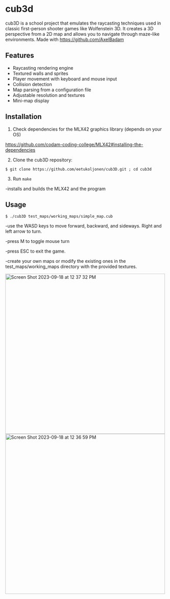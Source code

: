 # cub3d

cub3D is a school project that emulates the raycasting techniques used in classic first-person shooter games like Wolfenstein 3D. It creates a 3D perspective from a 2D map and allows you to navigate through maze-like environments. Made with https://github.com/AxelBadam

## Features

- Raycasting rendering engine
- Textured walls and sprites
- Player movement with keyboard and mouse input
- Collision detection
- Map parsing from a configuration file
- Adjustable resolution and textures
- Mini-map display

## Installation

1. Check dependencies for the MLX42 graphics library (depends on your OS)

https://github.com/codam-coding-college/MLX42#installing-the-dependencies

2. Clone the cub3D repository:

```
$ git clone https://github.com/eetukoljonen/cub3D.git ; cd cub3d
```

3. Run `make`

-installs and builds the MLX42 and the program

## Usage
   
```
$ ./cub3D test_maps/working_maps/simple_map.cub
```

-use the WASD keys to move forward, backward, and sideways. Right and left arrow to turn.

-press M to toggle mouse turn

-press ESC to exit the game.

-create your own maps or modify the existing ones in the test_maps/working_maps directory with the provided textures.

<img width="500" alt="Screen Shot 2023-09-18 at 12 37 32 PM" src="https://github.com/eetukoljonen/cub3D/assets/120648288/a9698589-612a-4194-afaa-cd01503690e4">        <img width="500" alt="Screen Shot 2023-09-18 at 12 36 59 PM" src="https://github.com/eetukoljonen/cub3D/assets/120648288/08d2a035-1803-48ca-bb31-26a257241ec7">

